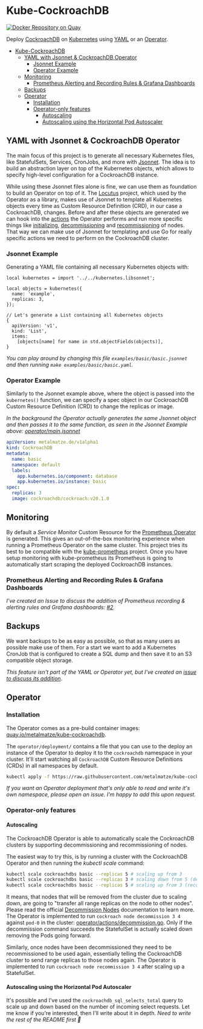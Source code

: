 # Kube-CockroachDB
[![Docker Repository on Quay](https://quay.io/repository/metalmatze/kube-cockroachdb/status "Docker Repository on Quay")](https://quay.io/repository/metalmatze/kube-cockroachdb)

Deploy [CockroachDB](https://www.cockroachlabs.com/product/) on [Kubernetes](https://kubernetes.io/) using [YAML](https://yaml.org/) or an [Operator](https://coreos.com/blog/introducing-operators.html).

<!--ts-->
   * [Kube-CockroachDB](#kube-cockroachdb)
      * [YAML with Jsonnet &amp; CockroachDB Operator](#yaml-with-jsonnet--cockroachdb-operator)
         * [Jsonnet Example](#jsonnet-example)
         * [Operator Example](#operator-example)
      * [Monitoring](#monitoring)
         * [Prometheus Alerting and Recording Rules &amp; Grafana Dashboards](#prometheus-alerting-and-recording-rules--grafana-dashboards)
      * [Backups](#backups)
      * [Operator](#operator)
         * [Installation](#installation)
         * [Operator-only features](#operator-only-features)
            * [Autoscaling](#autoscaling)
            * [Autoscaling using the Horizontal Pod Autoscaler](#autoscaling-using-the-horizontal-pod-autoscaler)

<!-- Added by: metalmatze, at: Fri 29 May 2020 10:14:26 PM CEST -->

<!--te-->

## YAML with Jsonnet & CockroachDB Operator

The main focus of this project is to generate all necessary Kubernetes files, like StatefulSets, Services, CronJobs, and more with [Jsonnet](https://jsonnet.org).
The idea is to build an abstraction layer on top of the Kubernetes objects, which allows to specify high-level configuration for a CockroachDB instance.

While using these Jsonnet files alone is fine, we can use them as foundation to build an Operator on top of it. The [Locutus](https://github.com/brancz/locutus) project, which used by the Operator as a library, makes use of Jsonnet to template all Kubernetes objects every time as Custom Resource Definition (CRD), in our case a CockroachDB, changes. Before and after these objects are generated we can hook into the [actions](https://github.com/metalmatze/kube-cockroachdb/tree/master/operator/actions) the Operator performs and run more specific things like [initializing](https://github.com/metalmatze/kube-cockroachdb/blob/master/operator/actions/initialize.go), [decommissioning](https://github.com/metalmatze/kube-cockroachdb/blob/master/operator/actions/decommission.go) and [recommissioning](https://github.com/metalmatze/kube-cockroachdb/blob/master/operator/actions/recommission.go) of nodes.
That way we can make use of Jsonnet for templating and use Go for really specific actions we need to perform on the CockroachDB cluster.

### Jsonnet Example

Generating a YAML file containing all necessary Kubernetes objects with:

[embedmd]:#(examples/basic/basic.jsonnet)
```jsonnet
local kubernetes = import '../../kubernetes.libsonnet';

local objects = kubernetes({
  name: 'example',
  replicas: 3,
});

// Let's generate a List containing all Kubernetes objects
{
  apiVersion: 'v1',
  kind: 'List',
  items:
    [objects[name] for name in std.objectFields(objects)],
}
```

*You can play around by changing this file `examples/basic/basic.jsonnet` and then running `make examples/basic/basic.yaml`.*

### Operator Example

Similarly to the Jsonnet example above, where the object is passed into the `kubernetes()` function, we can specify a spec object in our
CockroachDB Custom Resource Definition (CRD) to change the replicas or image.

*In the background the Operator actually generates the same Jsonnet object and then passes it to the same function, as seen in the Jsonnet Example above: [operator/main.jsonnet](https://github.com/metalmatze/kube-cockroachdb/blob/aeb623c601ed78f1e48421b77c68f73c51180d0c/operator/main.jsonnet#L20-L31)*

[embedmd]:#(operator/examples/basic.yaml)
```yaml
apiVersion: metalmatze.de/v1alpha1
kind: CockroachDB
metadata:
  name: basic
  namespace: default
  labels:
    app.kubernetes.io/component: database
    app.kubernetes.io/instance: basic
spec:
  replicas: 3
  image: cockroachdb/cockroach:v20.1.0
```

## Monitoring

By default a *Service Monitor* Custom Resource for the [Prometheus Operator](https://github.com/coreos/prometheus-operator) is generated. This gives an out-of-the-box monitoring experience when running a Prometheus Operator on the same cluster.
This project tries its best to be compatible with the [kube-prometheus](https://github.com/coreos/kube-prometheus/) project. Once you have setup monitoring with kube-prometheus its Prometheus is going to automatically start scraping the deployed CockroachDB instances.

### Prometheus Alerting and Recording Rules & Grafana Dashboards

*I've created an Issue to discuss the addition of Prometheus recording & alerting rules and Grafana dashboards: [#2](https://github.com/metalmatze/kube-cockroachdb/issues/2).*

## Backups

We want backups to be as easy as possible, so that as many users as possible make use of them.
For a start we want to add a Kubernetes CronJob that is configured to create a SQL dump and then save it to an S3 compatible object storage.

*This feature isn't part of the YAML or Operator yet, but I've created an [issue to discuss its addition](https://github.com/metalmatze/kube-cockroachdb/issues/1)*.

## Operator

### Installation

The Operator comes as a pre-build container images: [quay.io/metalmatze/kube-cockroachdb](https://quay.io/metalmatze/kube-cockroachdb).

The `operator/deployment/` contains a file that you can use to the deploy an instance of the Operator to deploy it to the `cockroachdb` namespace in your cluster. It'll start watching all `CockroachDB` Custom Resource Definitions (CRDs) in all namespaces by default.

```bash
kubectl apply -f https://raw.githubusercontent.com/metalmatze/kube-cockroachdb/master/operator/deployment/deployment.yaml
```

*If you want an Operator deployment that's only able to read and write it's own namespace, please open an issue. I'm happy to add this upon request.*

### Operator-only features

#### Autoscaling

The CockroachDB Operator is able to automatically scale the CockroachDB clusters by supporting decommissioning and recommissioning of nodes.

The easiest way to try this, is by running a cluster with the CockroachDB Operator and then running the *kubectl scale* command:

```bash
kubectl scale cockroachdbs basic --replicas 5 # scaling up from 3
kubectl scale cockroachdbs basic --replicas 3 # scaling down from 5 (decommission of pod 3 and 4)
kubectl scale cockroachdbs basic --replicas 5 # scaling up from 3 (recommission of pod 3 and 4, due earlier decommission)
```

It means, that nodes that will be removed from the cluster due to scaling down, are going to "transfer all range replicas on the node to other nodes". Please read the official [Decommission Nodes](https://www.cockroachlabs.com/docs/stable/remove-nodes.html) documentation to learn more. The Operator is implemented to run `cockroach node decommission 3 4` against `pod-0` in the cluster: [operator/actions/decommission.go](https://github.com/metalmatze/kube-cockroachdb/blob/master/operator/actions/decommission.go). Only if the decommission command succeeds the StatefulSet is actually scaled down removing the Pods going forward.

Similarly, once nodes have been decommissioned they need to be recommissioned to be used again, essentially telling the CockroachDB cluster to send range replicas to those nodes again. The Operator is implemented to run `cockroach node recommission 3 4` after scaling up a StatefulSet.

#### Autoscaling using the Horizontal Pod Autoscaler

It's possible and I've used the `cockroachdb_sql_selects_total` query to scale up and down based on the number of incoming select requests. Let me know if you're interested, then I'll write about it in depth. *Need to write the rest of the README first :slightly_smiling_face:*
